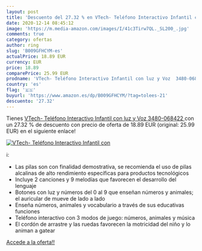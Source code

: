 ```yaml
---
layout: post
title: 'Descuento del 27.32 % en VTech- Teléfono Interactivo Infantil con'
date: 2020-12-14 08:45:12
image: 'https://m.media-amazon.com/images/I/41c3Tirw7QL._SL200_.jpg'
comments: true
category: ofertas
author: ring
slug: 'B009GFHCYM-es'
actualPrice: 18.89 EUR
currency: EUR
price: 18.89
comparePrice: 25.99 EUR
prodname: 'VTech- Teléfono Interactivo Infantil con luz y Voz  3480-068422 '
country: 'es'
flag: '🇪🇸'
buyurl: 'https://www.amazon.es/dp/B009GFHCYM/?tag=tolees-21'
descuento: '27.32'
---
```


Tienes [VTech- Teléfono Interactivo Infantil con luz y Voz  3480-068422 ](https://www.amazon.es/dp/B009GFHCYM/?tag=tolees-21) con un 27.32 % de descuento con precio de oferta de 18.89 EUR (original: 25.99 EUR) en el siguiente enlace!

[![VTech- Teléfono Interactivo Infantil con](https://m.media-amazon.com/images/I/41c3Tirw7QL._SL200_.jpg)](https://www.amazon.es/dp/B009GFHCYM/?tag=tolees-21)

ℹ️:

- Las pilas son con finalidad demostrativa, se recomienda el uso de pilas alcalinas de alto rendimiento específicas para productos tecnológicos
- Incluye 2 canciones y 9 melodías que favorecen el desarrollo del lenguaje
- Botones con luz y números del 0 al 9 que enseñan números y animales; el auricular de mueve de lado a lado
- Enseña números, animales y vocabulario a través de sus educativas funciones
- Teléfono interactivo con 3 modos de juego: números, animales y música
- El cordón de arrastre y las ruedas favorecen la motricidad del niño y lo animan a gatear

[Accede a la oferta!!](https://www.amazon.es/dp/B009GFHCYM/?tag=tolees-21)
